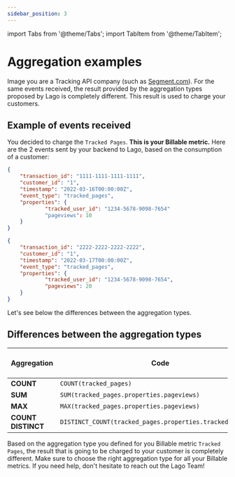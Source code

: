 ```yaml
---
sidebar_position: 3
---
```


import Tabs from '@theme/Tabs';
import TabItem from '@theme/TabItem';

# Aggregation examples
Image you are a Tracking API company (such as [Segment.com](https://www.segment.com/)). For the same events received, the result provided by the aggregation types proposed by Lago is completely different. This result is used to charge your customers.

## Example of events received
You decided to charge the `Tracked Pages`. **This is your Billable metric.** Here are the 2 events sent by your backend to Lago, based on the consumption of a customer:

```json title="Event received n°1"
{
    "transaction_id": "1111-1111-1111-1111",
    "customer_id": "1",
    "timestamp": "2022-03-16T00:00:00Z",
    "event_type": "tracked_pages",
    "properties": {
		    "tracked_user_id": "1234-5678-9098-7654"
			"pageviews": 10
	}
}
```

```json title="Event received n°2"
{
    "transaction_id": "2222-2222-2222-2222",
    "customer_id": "1",
    "timestamp": "2022-03-17T00:00:00Z",
    "event_type": "tracked_pages",
    "properties": {
		    "tracked_user_id": "1234-5678-9098-7654",
			"pageviews": 20
	}
}
```
Let's see below the differences between the aggregation types.

## Differences between the aggregation types
| Aggregation           | Code                                                                | Result to be charged  |
| ----------------------| --------------------------------------------------------------------| --------------------- |
| **COUNT**             | `COUNT(tracked_pages)`                                              | 2                     |
| **SUM**               | `SUM(tracked_pages.properties.pageviews)`                           | 30                    |
| **MAX**               | `MAX(tracked_pages.properties.pageviews)`                           | 20                    |
| **COUNT DISTINCT**    | `DISTINCT_COUNT(tracked_pages.properties.tracked_user_id)`          | 1                     |


Based on the aggregation type you defined for you Billable metric `Tracked Pages`, the result that is going to be charged to your customer is completely different. Make sure to choose the right aggregation type for all your Billable metrics. If you need help, don't hesitate to reach out the Lago Team!
